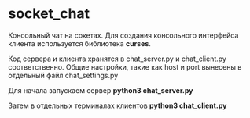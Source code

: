 # socket_chat

Консольный чат на сокетах. Для создания консольного интерфейса клиента используется библиотека <b>curses</b>. 

Код сервера и клиента хранятся в chat_server.py и chat_client.py соответственно. Общие настройки, такие как host и port вынесены в отдельный файл chat_settings.py

Для начала запускаем сервер <b>python3 chat_server.py</b>

Затем в отдельных терминалах клиентов <b>python3 chat_client.py</b>
